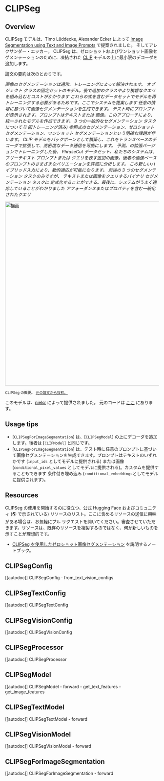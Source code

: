 <!--Copyright 2022 The HuggingFace Team. All rights reserved.

Licensed under the Apache License, Version 2.0 (the "License"); you may not use this file except in compliance with
the License. You may obtain a copy of the License at

http://www.apache.org/licenses/LICENSE-2.0

Unless required by applicable law or agreed to in writing, software distributed under the License is distributed on
an "AS IS" BASIS, WITHOUT WARRANTIES OR CONDITIONS OF ANY KIND, either express or implied. See the License for the
specific language governing permissions and limitations under the License.

⚠️ Note that this file is in Markdown but contain specific syntax for our doc-builder (similar to MDX) that may not be
rendered properly in your Markdown viewer.

-->

# CLIPSeg

## Overview

CLIPSeg モデルは、Timo Lüddecke, Alexander Ecker によって [Image Segmentation using Text and Image Prompts](https://arxiv.org/abs/2112.10003) で提案されました。
そしてアレクサンダー・エッカー。 CLIPSeg は、ゼロショットおよびワンショット画像セグメンテーションのために、凍結された [CLIP](clip) モデルの上に最小限のデコーダを追加します。

論文の要約は次のとおりです。

*画像のセグメンテーションは通常、トレーニングによって解決されます。
オブジェクト クラスの固定セットのモデル。後で追加のクラスやより複雑なクエリを組み込むとコストがかかります
これらの式を含むデータセットでモデルを再トレーニングする必要があるためです。ここでシステムを提案します
任意の情報に基づいて画像セグメンテーションを生成できます。
テスト時にプロンプ​​トが表示されます。プロンプトはテキストまたは
画像。このアプローチにより、統一されたモデルを作成できます。
3 つの一般的なセグメンテーション タスクについて (1 回トレーニング済み)
参照式のセグメンテーション、ゼロショット セグメンテーション、ワンショット セグメンテーションという明確な課題が伴います。
CLIP モデルをバックボーンとして構築し、これをトランスベースのデコーダで拡張して、高密度なデータ通信を可能にします。
予測。の拡張バージョンでトレーニングした後、
PhraseCut データセット、私たちのシステムは、フリーテキスト プロンプトまたは
クエリを表す追加の画像。後者の画像ベースのプロンプトのさまざまなバリエーションを詳細に分析します。
この新しいハイブリッド入力により、動的適応が可能になります。
前述の 3 つのセグメンテーション タスクのみですが、
テキストまたは画像をクエリするバイナリ セグメンテーション タスクに
定式化することができる。最後に、システムがうまく適応していることがわかりました
アフォーダンスまたはプロパティを含む一般化されたクエリ*

<img src="https://hf-mirror.com/datasets/huggingface/documentation-images/resolve/main/transformers/model_doc/clipseg_architecture.png"
alt="描画" width="600"/>

<small> CLIPSeg の概要。 <a href="https://arxiv.org/abs/2112.10003">元の論文から抜粋。</a> </small>

このモデルは、[nielsr](https://hf-mirror.com/nielsr) によって提供されました。
元のコードは [ここ](https://github.com/timojl/clipseg) にあります。

## Usage tips

- [`CLIPSegForImageSegmentation`] は、[`CLIPSegModel`] の上にデコーダを追加します。後者は [`CLIPModel`] と同じです。
- [`CLIPSegForImageSegmentation`] は、テスト時に任意のプロンプトに基づいて画像セグメンテーションを生成できます。プロンプトはテキストのいずれかです
(`input_ids` としてモデルに提供される) または画像 (`conditional_pixel_values` としてモデルに提供される)。カスタムを提供することもできます
条件付き埋め込み (`conditional_embeddings`としてモデルに提供されます)。

## Resources

CLIPSeg の使用を開始するのに役立つ、公式 Hugging Face およびコミュニティ (🌎 で示されている) リソースのリスト。ここに含めるリソースの送信に興味がある場合は、お気軽にプル リクエストを開いてください。審査させていただきます。リソースは、既存のリソースを複製するのではなく、何か新しいものを示すことが理想的です。

<PipelineTag pipeline="image-segmentation"/>

- [CLIPSeg を使用したゼロショット画像セグメンテーション](https://github.com/NielsRogge/Transformers-Tutorials/blob/master/CLIPSeg/Zero_shot_image_segmentation_with_CLIPSeg.ipynb) を説明するノートブック。

## CLIPSegConfig

[[autodoc]] CLIPSegConfig
    - from_text_vision_configs

## CLIPSegTextConfig

[[autodoc]] CLIPSegTextConfig

## CLIPSegVisionConfig

[[autodoc]] CLIPSegVisionConfig

## CLIPSegProcessor

[[autodoc]] CLIPSegProcessor

## CLIPSegModel

[[autodoc]] CLIPSegModel
    - forward
    - get_text_features
    - get_image_features

## CLIPSegTextModel

[[autodoc]] CLIPSegTextModel
    - forward

## CLIPSegVisionModel

[[autodoc]] CLIPSegVisionModel
    - forward

## CLIPSegForImageSegmentation

[[autodoc]] CLIPSegForImageSegmentation
    - forward